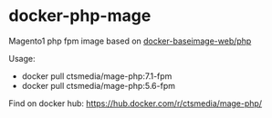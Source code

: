 # docker-php-mage
Magento1 php fpm image based on [docker-baseimage-web/php](https://github.com/ctsmedia/docker-baseimage-web)

Usage: 
- docker pull ctsmedia/mage-php:7.1-fpm
- docker pull ctsmedia/mage-php:5.6-fpm

Find on docker hub: https://hub.docker.com/r/ctsmedia/mage-php/
